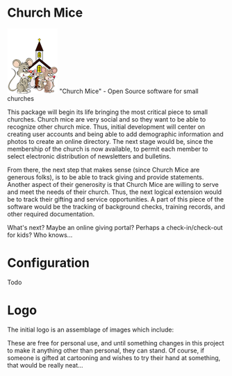 # Church Mice
![Logo](https://github.com/ChrisLaforet/ChurchMice/blob/main/Images/ChurchMice150.png?raw=true) "Church Mice" - Open Source software for small churches

This package will begin its life bringing the most critical piece to small churches.  Church mice are very social and so they want to be able to recognize other church mice.  Thus, initial development will center on creating user accounts and being able to add demographic information and photos to create an online directory.  The next stage would be, since the membership of the church is now available, to permit each member to select electronic distribution of newsletters and bulletins.

From there, the next step that makes sense (since Church Mice are generous folks), is to be able to track giving and provide statements.  Another aspect of their generosity is that Church Mice are willing to serve and meet the needs of their church.  Thus, the next logical extension would be to track their gifting and service opportunities.  A part of this piece of the software would be the tracking of background checks, training records, and other required documentation.

What's next?  Maybe an online giving portal?  Perhaps a check-in/check-out for kids?  Who knows...

# Configuration

Todo

# Logo

The initial logo is an assemblage of images which include:


These are free for personal use, and until something changes in this project to make it anything other than personal, they can stand.  Of course, if someone is gifted at cartooning and wishes to try their hand at something, that would be really neat...
